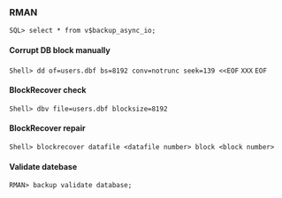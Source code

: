 ### RMAN

`SQL> select * from v$backup_async_io;`

#### Corrupt DB block manually
`Shell> dd of=users.dbf bs=8192 conv=notrunc seek=139 <<EOF`
`XXX`
`EOF`

#### BlockRecover check 
`Shell> dbv file=users.dbf blocksize=8192`
#### BlockRecover repair
`Shell> blockrecover datafile <datafile number> block <block number>`

#### Validate datebase
`RMAN> backup validate database;`
